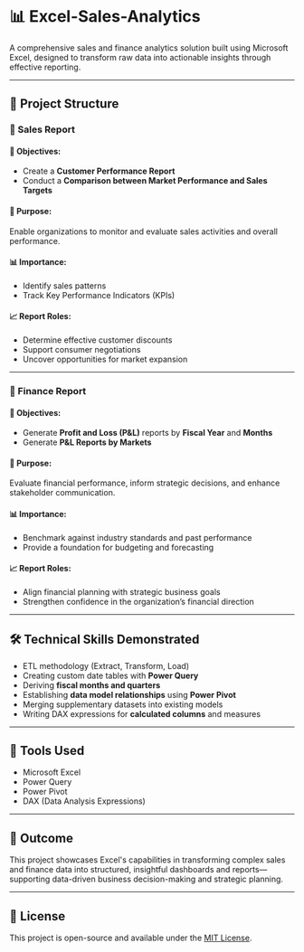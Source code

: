 # 📊 Excel-Sales-Analytics

A comprehensive sales and finance analytics solution built using Microsoft Excel, designed to transform raw data into actionable insights through effective reporting.

---

## 📁 Project Structure

### 🔹 Sales Report

#### 🎯 Objectives:
- Create a **Customer Performance Report**
- Conduct a **Comparison between Market Performance and Sales Targets**

#### 📌 Purpose:
Enable organizations to monitor and evaluate sales activities and overall performance.

#### 📊 Importance:
- Identify sales patterns
- Track Key Performance Indicators (KPIs)

#### 📈 Report Roles:
- Determine effective customer discounts
- Support consumer negotiations
- Uncover opportunities for market expansion

---

### 🔹 Finance Report

#### 🎯 Objectives:
- Generate **Profit and Loss (P&L)** reports by **Fiscal Year** and **Months**
- Generate **P&L Reports by Markets**

#### 📌 Purpose:
Evaluate financial performance, inform strategic decisions, and enhance stakeholder communication.

#### 📊 Importance:
- Benchmark against industry standards and past performance
- Provide a foundation for budgeting and forecasting

#### 📈 Report Roles:
- Align financial planning with strategic business goals
- Strengthen confidence in the organization’s financial direction

---

## 🛠️ Technical Skills Demonstrated

- ETL methodology (Extract, Transform, Load)
- Creating custom date tables with **Power Query**
- Deriving **fiscal months and quarters**
- Establishing **data model relationships** using **Power Pivot**
- Merging supplementary datasets into existing models
- Writing DAX expressions for **calculated columns** and measures

---

## 🧰 Tools Used

- Microsoft Excel
- Power Query
- Power Pivot
- DAX (Data Analysis Expressions)

---

## 🚀 Outcome

This project showcases Excel's capabilities in transforming complex sales and finance data into structured, insightful dashboards and reports—supporting data-driven business decision-making and strategic planning.

---

## 📎 License

This project is open-source and available under the [MIT License](LICENSE).
